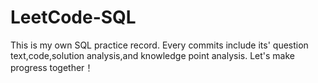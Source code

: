 # LeetCode-SQL
This is my own SQL practice record.
Every commits include its' question text,code,solution analysis,and knowledge point analysis.
Let's make progress together！
